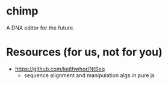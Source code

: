 chimp
=====

A DNA editor for the future.

# Resources (for us, not for you)
- https://github.com/keithwhor/NtSeq
    - sequence alignment and manipulation algs in pure js
